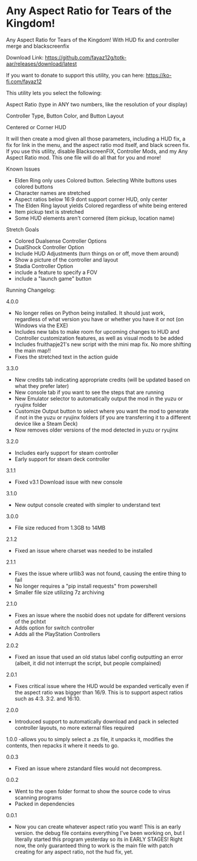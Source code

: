# Any Aspect Ratio for Tears of the Kingdom!
Any Aspect Ratio for Tears of the Kingdom! With HUD fix and controller merge and blackscreenfix

Download Link: https://github.com/fayaz12g/totk-aar/releases/download/latest

If you want to donate to support this utility, you can here: https://ko-fi.com/fayaz12

This utility lets you select the following:

Aspect Ratio (type in ANY two numbers, like the resolution of your display)

Controller Type, Button Color, and Button Layout

Centered or Corner HUD

It will then create a mod given all those parameters, including a HUD fix, a fix for link in the menu, and the aspect ratio mod itself, and black screen fix. If you use this utility, disable BlackscreenFIX, Controller Mods, and my Any Aspect Ratio mod. This one file will do all that for you and more!


Known Issues
- Elden Ring only uses Colored button. Selecting White buttons uses colored buttons
- Character names are stretched
- Aspect ratios below 16:9 dont support corner HUD, only center
- The Elden Ring layout yields Colored regardless of white being entered
- Item pickup text is stretched
- Some HUD elements aren't cornered (item pickup, location name)


Stretch Goals
- Colored Dualsense Controller Options
- DualShock Controller Option
- Include HUD Adjustments (turn things on or off, move them around)
- Show a picture of the controller and layout
- Stadia Controller Option
- include a feature to specify a FOV
- include a "launch game" button

Running Changelog:

4.0.0
- No longer relies on Python being installed. It should just work, regardless of what version you have or whether you have it or not (on Windows via the EXE) 
- Includes new tabs to make room for upcoming changes to HUD and Controller customization features, as well as visual mods to be added
- Includes fruithapje21's new script with the mini map fix. No more shifting the main map!!
- Fixes the stretched text in the action guide

3.3.0
- New credits tab indicating appropriate credits (will be updated based on what they prefer later)
- New console tab if you want to see the steps that are running
- New Emulator selector to automatically output the mod in the yuzu or ryujinx folder
- Customize Output button to select where you want the mod to generate if not in the yuzu or ryujinx folders (if you are transferring it to a different device like a Steam Deck)
- Now removes older versions of the mod detected in yuzu or ryujinx

3.2.0
- Includes early support for steam controller
- Early support for steam deck controller

3.1.1
- Fixed v3.1 Download issue with new console

3.1.0
- New output console created with simpler to understand text

3.0.0
- File size reduced from 1.3GB to 14MB

2.1.2
- Fixed an issue where charset was needed to be installed

2.1.1
- Fixes the issue where urllib3 was not found, causing the entire thing to fail
- No longer requires a "pip install requests" from powershell
- Smaller file size utilizing 7z archiving

2.1.0
- Fixes an issue where the nsobid does not update for different versions of the pchtxt
- Adds option for switch controller
- Adds all the PlayStation Controllers

2.0.2
- Fixed an issue that used an old status label config outputting an error (albeit, it did not interrupt the script, but people complained)

2.0.1
- Fixes critical issue where the HUD would be expanded vertically even if the aspect ratio was bigger than 16/9. This is to support aspect ratios such as 4:3. 3:2. and 16:10.

2.0.0
- Introduced support to automatically download and pack in selected controller layouts, no more external files required

1.0.0
-allows you to simply select a .zs file, it unpacks it, modifies the contents, then repacks it where it needs to go.

0.0.3
- Fixed an issue where zstandard files would not decompress. 

0.0.2
- Went to the open folder format to show the source code to virus scanning programs
- Packed in dependencies

0.0.1
- Now you can create whatever aspect ratio you want! This is an early version. the debug file contains everything I've been working on, but I literally started this program yesterday so its in EARLY STAGES! Right now, the only guaranteed thing to work is the main file with patch creating for any aspect ratio, not the hud fix, yet.
